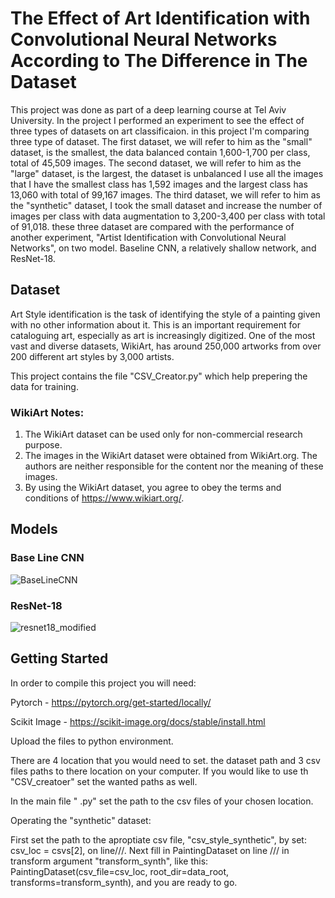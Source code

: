 # The Effect of Art Identification with Convolutional Neural Networks According to The Difference in The Dataset
This project was done as part of a deep learning course at Tel Aviv University.  In the project I performed an experiment to see the effect  of three types of datasets on art classificaion. 
in this project I'm comparing three type of dataset. The first dataset, we will refer to him as the "small" dataset, is the smallest, the data balanced contain 1,600-1,700 per class, total of 45,509 images. The second dataset, we will refer to him as the "large" dataset, is the largest, the dataset is unbalanced I use all the images that I have the smallest class has 1,592 images and the largest class has 13,060 with total of 99,167 images. The third dataset, we will refer to him as the "synthetic" dataset, I took the small dataset and increase the number of images per class with data augmentation to 3,200-3,400 per class with total of 91,018. 
these three dataset are compared with the performance of another experiment, "Artist Identification with Convolutional Neural Networks", on two model. Baseline CNN, a relatively shallow network, and ResNet-18.

## Dataset
Art Style identification is the task of identifying the style of a painting given with no other information about it. This is an important requirement for cataloguing art, especially as art is increasingly digitized. One of the most vast and diverse datasets, WikiArt, has around 250,000 artworks from over 200 different art styles by 3,000 artists.

This project contains the file "CSV_Creator.py" which help prepering the data for training.
### WikiArt Notes:

1. The WikiArt dataset can be used only for non-commercial research purpose.
2. The images in the WikiArt dataset were obtained from WikiArt.org. The authors are neither responsible for the content nor the meaning of these images.
3. By using the WikiArt dataset, you agree to obey the terms and conditions of https://www.wikiart.org/.

## Models

### Base Line CNN

![BaseLineCNN](https://github.com/Bengal1/The-Effect-of-Art-Identification-with-Convolutional-Neural-Networks-According-to-The-Difference-in-T/assets/34989887/60a595c1-e73e-4cd7-8839-db78aca042ce)


### ResNet-18

![resnet18_modified](https://github.com/Bengal1/The-Effect-of-Art-Identification-with-Convolutional-Neural-Networks-According-to-The-Difference-in-T/assets/34989887/d793daf3-cc8a-4cff-8b3d-a84647d53c91)


## Getting Started

In order to compile this project you will need:

Pytorch - https://pytorch.org/get-started/locally/

Scikit Image - https://scikit-image.org/docs/stable/install.html

Upload the files to python environment.

There are 4 location that you would need to set. the dataset path and 3 csv files paths to there location on your computer.
If you would like to use th "CSV_creatoer" set the wanted paths as well.

In the main file " .py" set the path to the csv files of your chosen location.

Operating the "synthetic" dataset:

First set the path to the aproptiate csv file, "csv_style_synthetic", by set: csv_loc = csvs[2], on line///.
Next fill in PaintingDataset on line /// in transform argument "transform_synth", like this: PaintingDataset(csv_file=csv_loc, root_dir=data_root, transforms=transform_synth), and you are ready to go.









